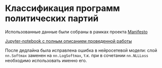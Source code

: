 # Классификация программ политических партий

Использованные данные были собраны в рамках проекта [Manifesto](https://manifesto-project.wzb.eu/)

[Jupyter-notebook с полным описанием проведенной работы](notebooks/manifesto.ipynb)

После дедлайна была исправлена ошибка в нейросетевой модели: слой `nn.Softmax` заменен на `nn.LogSoftmax`,
т.к. при в сочетании `nn.NLLLoss` необходимо использовать именно его.
